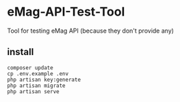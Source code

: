 # eMag-API-Test-Tool
 Tool for testing eMag API (because they don't provide any)

## install
```
composer update
cp .env.example .env
php artisan key:generate
php artisan migrate
php artisan serve
```